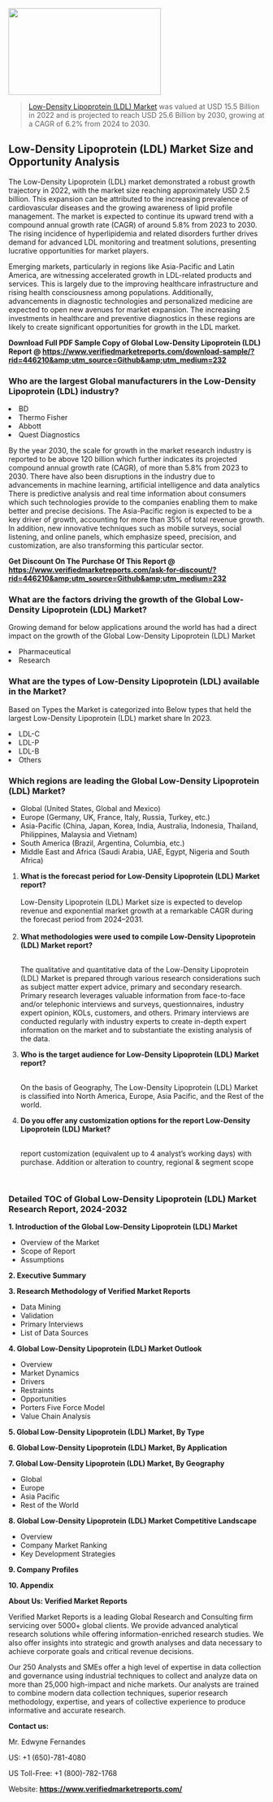 
<img src="https://ffe5etoiles.com/wp-content/uploads/2024/12/MST1-300x171.png" alt="" width="300" height="171" class="alignnone size-medium wp-image-20088" /><blockquote><p><p><a href="https://www.verifiedmarketreports.com/download-sample/?rid=446210&utm_source=Github&utm_medium=232" target="_blank">Low-Density Lipoprotein (LDL) Market</a> was valued at USD 15.5 Billion in 2022 and is projected to reach USD 25.6 Billion by 2030, growing at a CAGR of 6.2% from 2024 to 2030.</p></blockquote><p><h2>Low-Density Lipoprotein (LDL) Market Size and Opportunity Analysis</h2> <p>The Low-Density Lipoprotein (LDL) market demonstrated a robust growth trajectory in 2022, with the market size reaching approximately USD 2.5 billion. This expansion can be attributed to the increasing prevalence of cardiovascular diseases and the growing awareness of lipid profile management. The market is expected to continue its upward trend with a compound annual growth rate (CAGR) of around 5.8% from 2023 to 2030. The rising incidence of hyperlipidemia and related disorders further drives demand for advanced LDL monitoring and treatment solutions, presenting lucrative opportunities for market players.</p> <p>Emerging markets, particularly in regions like Asia-Pacific and Latin America, are witnessing accelerated growth in LDL-related products and services. This is largely due to the improving healthcare infrastructure and rising health consciousness among populations. Additionally, advancements in diagnostic technologies and personalized medicine are expected to open new avenues for market expansion. The increasing investments in healthcare and preventive diagnostics in these regions are likely to create significant opportunities for growth in the LDL market.</p> </p><p class=""><strong>Download Full PDF Sample Copy of Global Low-Density Lipoprotein (LDL) Report @ <a href="https://www.verifiedmarketreports.com/download-sample/?rid=446210&amp;utm_source=Github&amp;utm_medium=232" target="_blank">https://www.verifiedmarketreports.com/download-sample/?rid=446210&amp;utm_source=Github&amp;utm_medium=232</a></strong></p><h3 id="" class="">Who are the largest Global manufacturers in the Low-Density Lipoprotein (LDL) industry?</h3><p><li>BD</li><li> Thermo Fisher</li><li> Abbott</li><li> Quest Diagnostics</li></p><div class=""><div class="" dir="" data-message-author-role="" data-message-id="" data-message-model-slug=""><div class=""><div class=""><div class=""><div class="" dir="" data-message-author-role="" data-message-id="" data-message-model-slug=""><div class=""><div class=""><p>By the year 2030, the scale for growth in the market research industry is reported to be above 120 billion which further indicates its projected compound annual growth rate (CAGR), of more than 5.8% from 2023 to 2030. There have also been disruptions in the industry due to advancements in machine learning, artificial intelligence and data analytics There is predictive analysis and real time information about consumers which such technologies provide to the companies enabling them to make better and precise decisions. The Asia-Pacific region is expected to be a key driver of growth, accounting for more than 35% of total revenue growth. In addition, new innovative techniques such as mobile surveys, social listening, and online panels, which emphasize speed, precision, and customization, are also transforming this particular sector.</p><p><strong>Get Discount On The Purchase Of This Report @&nbsp; <a href="https://www.verifiedmarketreports.com/ask-for-discount/?rid=446210&amp;utm_source=Github&amp;utm_medium=232" target="_blank">https://www.verifiedmarketreports.com/ask-for-discount/?rid=446210&amp;utm_source=Github&amp;utm_medium=232</a></strong></p></div></div></div></div></div></div></div></div><h3 id="" class="">What are the factors driving the growth of the Global Low-Density Lipoprotein (LDL) Market?</h3><p id="" class="">Growing demand for below applications around the world has had a direct impact on the growth of the Global Low-Density Lipoprotein (LDL) Market</p><p id="" class=""><li>Pharmaceutical</li><li> Research</li></p><h3 id="" class="">What are the types of Low-Density Lipoprotein (LDL) available in the Market?</h3><p id="" class="">Based on Types the Market is categorized into Below types that held the largest Low-Density Lipoprotein (LDL) market share In 2023.</p><p id="" class=""><li>LDL-C</li><li> LDL-P</li><li> LDL-B</li><li> Others</li></p><h3 id="" class="">Which regions are leading the Global Low-Density Lipoprotein (LDL) Market?</h3><ul><li>Global (United States, Global and Mexico)</li><li>Europe (Germany, UK, France, Italy, Russia, Turkey, etc.)</li><li>Asia-Pacific (China, Japan, Korea, India, Australia, Indonesia, Thailand, Philippines, Malaysia and Vietnam)</li><li>South America (Brazil, Argentina, Columbia, etc.)</li><li>Middle East and Africa (Saudi Arabia, UAE, Egypt, Nigeria and South Africa)</li></ul><p><ol><li><strong>What is the forecast period for Low-Density Lipoprotein (LDL) Market report?<br /></strong><br /><span data-sheets-root="1" data-sheets-value="{&quot;1&quot;:2,&quot;2&quot;:&quot;XXXX size is expected to develop revenue and exponential market growth at a remarkable CAGR during the forecast period from 2024&ndash;2030.&quot;}" data-sheets-userformat="{&quot;2&quot;:12674,&quot;4&quot;:{&quot;1&quot;:2,&quot;2&quot;:16776960},&quot;10&quot;:2,&quot;11&quot;:0,&quot;15&quot;:&quot;Arial&quot;,&quot;16&quot;:12}">Low-Density Lipoprotein (LDL) Market size is expected to develop revenue and exponential market growth at a remarkable CAGR during the forecast period from 2024&ndash;2031.</span><br /><br /></li><li><strong>What methodologies were used to compile Low-Density Lipoprotein (LDL) Market report?<br /><br /></strong><p>The qualitative and quantitative data of the&nbsp;Low-Density Lipoprotein (LDL) Market is prepared through various research considerations such as subject matter expert advice, primary and secondary research. Primary research leverages valuable information from face-to-face and/or telephonic interviews and surveys, questionnaires, industry expert opinion, KOLs, customers, and others. Primary interviews are conducted regularly with industry experts to create in-depth expert information on the market and to substantiate the existing analysis of the data.&nbsp;</p></li><li><strong>Who is the target audience for Low-Density Lipoprotein (LDL) Market report?<br /><br /></strong><p>On the basis of Geography, The&nbsp;Low-Density Lipoprotein (LDL) Market is classified into North America, Europe, Asia Pacific, and the Rest of the world.</p></li><li><strong>Do you offer any customization options for the report Low-Density Lipoprotein (LDL) Market?<br /><br /></strong><p>report customization (equivalent up to 4 analyst&rsquo;s working days) with purchase. Addition or alteration to country, regional &amp; segment scope</p><p>&nbsp;</p></li></ol></p><h3 id="" class="">Detailed TOC of Global Low-Density Lipoprotein (LDL) Market Research Report, 2024-2032</h3><p id="" class=""><strong>1. Introduction of the Global Low-Density Lipoprotein (LDL) Market</strong></p><ul><li>Overview of the Market</li><li>Scope of Report</li><li>Assumptions</li></ul><p id="" class=""><strong>2. Executive Summary</strong></p><p id="" class=""><strong>3. Research Methodology of&nbsp;Verified Market Reports</strong></p><ul><li>Data Mining</li><li>Validation</li><li>Primary Interviews</li><li>List of Data Sources</li></ul><p id="" class=""><strong>4. Global Low-Density Lipoprotein (LDL) Market Outlook</strong></p><ul><li>Overview</li><li>Market Dynamics</li><li>Drivers</li><li>Restraints</li><li>Opportunities</li><li>Porters Five Force Model</li><li>Value Chain Analysis</li></ul><p id="" class=""><strong>5. Global Low-Density Lipoprotein (LDL) Market, By&nbsp;Type</strong></p><p id="" class=""><strong>6. Global Low-Density Lipoprotein (LDL) Market, By Application</strong></p><p id="" class=""><strong>7. Global Low-Density Lipoprotein (LDL) Market, By Geography</strong></p><ul><li>Global</li><li>Europe</li><li>Asia Pacific</li><li>Rest of the World</li></ul><p id="" class=""><strong>8. Global Low-Density Lipoprotein (LDL) Market Competitive Landscape</strong></p><ul><li>Overview</li><li>Company Market Ranking</li><li>Key Development Strategies</li></ul><p id="" class=""><strong>9. Company Profiles</strong></p><p id="" class=""><strong>10. Appendix</strong></p><p id="" class=""><strong>About Us: Verified Market Reports</strong></p><p id="" class="">Verified Market Reports is a leading Global Research and Consulting firm servicing over 5000+ global clients. We provide advanced analytical research solutions while offering information-enriched research studies. We also offer insights into strategic and growth analyses and data necessary to achieve corporate goals and critical revenue decisions.</p><p id="" class="">Our 250 Analysts and SMEs offer a high level of expertise in data collection and governance using industrial techniques to collect and analyze data on more than 25,000 high-impact and niche markets. Our analysts are trained to combine modern data collection techniques, superior research methodology, expertise, and years of collective experience to produce informative and accurate research.</p><p id="" class=""><strong>Contact us:</strong></p><p id="" class="">Mr. Edwyne Fernandes</p><p id="" class="">US: +1 (650)-781-4080</p><p id="" class="">US Toll-Free: +1 (800)-782-1768</p><p id="" class="">Website: <a target="" data-test-app-aware-link=""><strong>https://www.verifiedmarketreports.com/</strong></a></p>
